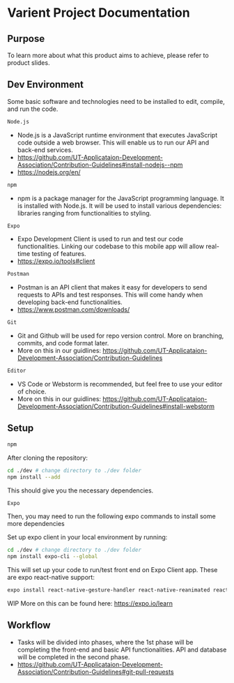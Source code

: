 # Varient Project Documentation

## Purpose
To learn more about what this product aims to achieve, please refer to product slides.

## Dev Environment
Some basic software and technologies need to be installed to edit, compile, and run the code.
``` sh
Node.js
``` 
- Node.js is a JavaScript runtime environment that executes JavaScript code outside a web browser. This will enable us to run our API and back-end services.
- https://github.com/UT-Applicataion-Development-Association/Contribution-Guidelines#install-nodejs--npm
- https://nodejs.org/en/

``` sh
npm
``` 
- npm is a package manager for the JavaScript programming language. It is installed with Node.js. It will be used to install various dependencies: libraries ranging from functionalities to styling.

``` sh
Expo
```
- Expo Development Client is used to run and test our code functionalities. Linking our codebase to this mobile app will allow real-time testing of features.
- https://expo.io/tools#client

``` sh
Postman
```
- Postman is an API client that makes it easy for developers to send requests to APIs and test responses. This will come handy when developing back-end functionalities.
- https://www.postman.com/downloads/

``` sh
Git
```
- Git and Github will be used for repo version control. More on branching, commits, and code format later.
- More on this in our guidlines: https://github.com/UT-Applicataion-Development-Association/Contribution-Guidelines

``` sh
Editor
```
- VS Code or Webstorm is recommended, but feel free to use your editor of choice.
- More on this in our guidlines: https://github.com/UT-Applicataion-Development-Association/Contribution-Guidelines#install-webstorm

## Setup
``` sh
npm
```
After cloning the repository:
``` sh
cd ./dev # change directory to ./dev folder
npm install --add
```
 This should give you the necessary dependencies.

``` sh
Expo
```
Then, you may need to run the following expo commands to install some more dependencies

Set up expo client in your local environment by running:
``` sh
cd ./dev # change directory to ./dev folder
npm install expo-cli --global
```
This will set up your code to run/test front end on Expo Client app.
These are expo react-native support:
``` sh
expo install react-native-gesture-handler react-native-reanimated react-native-screens react-native-safe-area-context @react-native-community/masked-view
```

WIP
More on this can be found here: https://expo.io/learn
## Workflow

-  Tasks will be divided into phases, where the 1st phase will be completing the front-end and basic API functionalities. API and database will be completed in the second phase.
-  https://github.com/UT-Applicataion-Development-Association/Contribution-Guidelines#git-pull-requests
